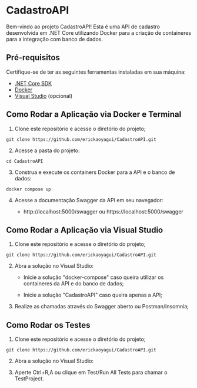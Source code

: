 # CadastroAPI

Bem-vindo ao projeto CadastroAPI! Esta é uma API de cadastro desenvolvida em .NET Core utilizando Docker para a criação de containeres para a integração com banco de dados.

## Pré-requisitos

Certifique-se de ter as seguintes ferramentas instaladas em sua máquina:

- [.NET Core SDK](https://dotnet.microsoft.com/download)
- [Docker](https://www.docker.com/get-started)
- [Visual Studio](https://visualstudio.microsoft.com/pt-br) (opcional)

## Como Rodar a Aplicação via Docker e Terminal

1. Clone este repositório e acesse o diretório do projeto;
```
git clone https://github.com/erickaoyagui/CadastroAPI.git
```
2. Acesse a pasta do projeto:
```
cd CadastroAPI
```
3. Construa e execute os containers Docker para a API e o banco de dados:
```
docker compose up
```
4. Acesse a documentação Swagger da API em seu navegador:
 
   - http://localhost:5000/swagger ou https://localhost:5000/swagger

## Como Rodar a Aplicação via Visual Studio

1. Clone este repositório e acesse o diretório do projeto;
```
git clone https://github.com/erickaoyagui/CadastroAPI.git
```

2. Abra a solução no Visual Studio:

   - Inicie a solução "docker-compose" caso queira utilizar os containeres da API e do banco de dados;
  
   - Inicie a solução "CadastroAPI" caso queira apenas a API;

3. Realize as chamadas através do Swagger aberto ou Postman/Insomnia;

## Como Rodar os Testes

1. Clone este repositório e acesse o diretório do projeto;
```
git clone https://github.com/erickaoyagui/CadastroAPI.git
```
2. Abra a solução no Visual Studio:

3. Aperte Ctrl+R,A ou clique em Test/Run All Tests para chamar o TestProject.
